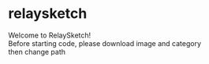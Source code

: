 # relaysketch
Welcome to RelaySketch!<br>
Before starting code, please download image and category
<br>then change path

